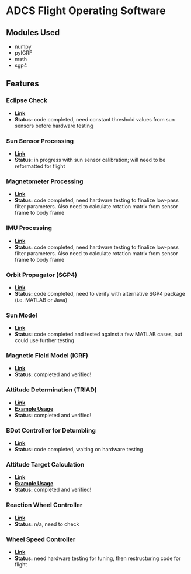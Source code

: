 # ADCS Flight Operating Software

## Modules Used
- numpy
- pyIGRF
- math
- sgp4

## Features
### Eclipse Check 
- <b>[Link](determination/eclipseCheck.py)</b>
- <b>Status:</b> code completed, need constant threshold values from sun sensors before hardware testing

### Sun Sensor Processing
- <b>[Link](Sun_Sensors/Sun_Sensors_Testing_Code_V0.py)</b>
- <b>Status:</b> in progress with sun sensor calibration; will need to be reformatted for flight

### Magnetometer Processing
- <b>[Link](determination/SensorProcessing/mag_processing.py)</b>
- <b>Status:</b> code completed, need hardware testing to finalize low-pass filter parameters. Also need to calculate rotation matrix from sensor frame to body frame

### IMU Processing
- <b>[Link](determination/SensorProcessing/mag_processing.py)</b>
- <b>Status:</b> code completed, need hardware testing to finalize low-pass filter parameters. Also need to calculate rotation matrix from sensor frame to body frame

### Orbit Propagator (SGP4)
- <b>[Link](SGP4_orbit_propagator/TLE_to_pos_vel.py)</b>
- <b>Status:</b> code completed, need to verify with alternative SGP4 package (i.e. MATLAB or Java)

### Sun Model
- <b>[Link](determination/sunLookup.py)</b>
- <b>Status:</b> code completed and tested against a few MATLAB cases, but could use further testing

### Magnetic Field Model (IGRF)
- <b>[Link](determination/IGRF/igrf_mag_vector_ecef.py)</b>
- <b>Status:</b> completed and verified!

### Attitude Determination (TRIAD)
- <b>[Link](determination/TRIAD/triad_class.py)</b>
- <b>[Example Usage](determination/triad_test_script.py)</b>
- <b>Status:</b> completed and verified!

### BDot Controller for Detumbling
- <b>[Link](bdot_control/code_for_hardware_testing/bdot_control.py)</b>
- <b>Status:</b> code completed, waiting on hardware testing

### Attitude Target Calculation
- <b>[Link](determination/TargetCalculation/target_calc.py)</b>
- <b>[Example Usage](determination/target_calc_test.py)</b>
- <b>Status:</b> completed and verified!

### Reaction Wheel Controller
- <b>[Link](control_system/Attitude_Controller.py)</b>
- <b>Status:</b> n/a, need to check

### Wheel Speed Controller
- <b>[Link](control_system/MRW/MRW_Test.py)</b>
- <b>Status:</b> need hardware testing for tuning, then restructuring code for flight
